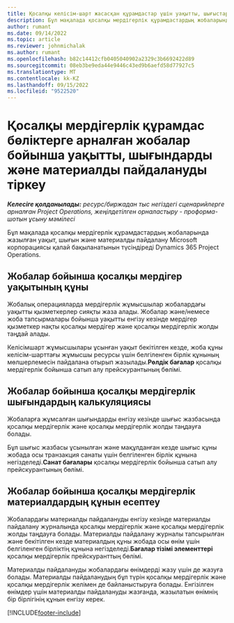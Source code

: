 ```yaml
---
title: Қосалқы келісім-шарт жасасқан құрамдастар үшін уақытты, шығыстарды және материалдың пайдаланылуын жазу
description: Бұл мақалада қосалқы мердігерлік құрамдастардың жобаларында жазылған уақыт, шығын және материалды пайдалану Microsoft корпорациясы қалай бақыланатынын түсіндіреді Dynamics 365 Project Operations.
author: rumant
ms.date: 09/14/2022
ms.topic: article
ms.reviewer: johnmichalak
ms.author: rumant
ms.openlocfilehash: b82c14412cfb0405040902a2329c3b6692422d89
ms.sourcegitcommit: 08eb3be9eda44e9446c43ed9b6aefd58d77927c5
ms.translationtype: MT
ms.contentlocale: kk-KZ
ms.lasthandoff: 09/15/2022
ms.locfileid: "9522520"
---
```

# <a name="recording-time-expenses-and-material-usage-on-projects-for-subcontracted-components"></a>Қосалқы мердігерлік құрамдас бөліктерге арналған жобалар бойынша уақытты, шығындарды және материалды пайдалануды тіркеу

_**Келесіге қолданылады:** ресурс/биржадан тыс негіздегі сценарийлерге арналған Project Operations, жеңілдетілген орналастыру - проформа-шотын ұсыну мәмілесі_

Бұл мақалада қосалқы мердігерлік құрамдастардың жобаларында жазылған уақыт, шығын және материалды пайдалану Microsoft корпорациясы қалай бақыланатынын түсіндіреді Dynamics 365 Project Operations.

## <a name="costing-for-subcontractor-time-on-projects"></a>Жобалар бойынша қосалқы мердігер уақытының құны
Жобалық операцияларда мердігерлік жұмысшылар жобалардағы уақытты қызметкерлер сияқты жаза алады. Жобалар және/немесе жоба тапсырмалары бойынша уақытты енгізу кезінде мердігер қызметкер нақты қосалқы мердігер және қосалқы мердігерлік жолды таңдай алады.

Келісімшарт жұмысшылары ұсынған уақыт бекітілген кезде, жоба құны келісім-шарттағы жұмысшы ресурсы үшін белгіленген бірлік құнының мөлшерлемесін пайдалана отырып жазылады.**Рөлдік бағалар** қосалқы мердігерлік бойынша сатып алу прейскурантының бөлімі.

## <a name="costing-for-subcontracted-expenses-on-projects"></a>Жобалар бойынша қосалқы мердігерлік шығындардың калькуляциясы
Жобаларға жұмсалған шығындарды енгізу кезінде шығыс жазбасында қосалқы мердігерлік және қосалқы мердігерлік жолды таңдауға болады. 

Бұл шығыс жазбасы ұсынылған және мақұлданған кезде шығыс құны жобада осы транзакция санаты үшін белгіленген бірлік құнына негізделеді.**Санат бағалары** қосалқы мердігерлік бойынша сатып алу прейскурантының бөлімі.

## <a name="costing-for-subcontracted-materials-on-projects"></a>Жобалар бойынша қосалқы мердігерлік материалдардың құнын есептеу
Жобалардағы материалды пайдалануды енгізу кезінде материалды пайдалану журналында қосалқы мердігерлік және қосалқы мердігерлік жолды таңдауға болады. Материалды пайдалану журналы тапсырылған және бекітілген кезде материалдың құны жобада осы өнім үшін белгіленген бірліктің құнына негізделеді.**Бағалар тізімі элементтері** қосалқы мердігерлік прейскуранттың бөлімі.

Материалды пайдалануды жобалардағы өнімдерді жазу үшін де жазуға болады. Материалды пайдаланудың бұл түрін қосалқы мердігерлік және қосалқы мердігерлік желімен де байланыстыруға болады. Енгізілген өнімдер үшін материалды пайдалануды жазғанда, жазылатын өнімнің бір бірлігінің құнын енгізу керек. 


[!INCLUDE[footer-include](../../includes/footer-banner.md)]
